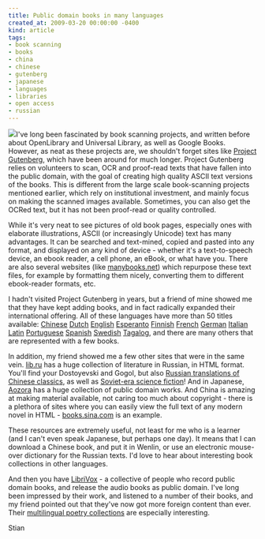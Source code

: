 ```yaml
---
title: Public domain books in many languages
created_at: 2009-03-20 00:00:00 -0400
kind: article
tags:
- book scanning
- books
- china
- chinese
- gutenberg
- japanese
- languages
- libraries
- open access
- russian
---
```


![](http://www.gutenberg.org/pics/pg-logo-002.png)I've long been
fascinated by book scanning projects, and written before about
OpenLibrary and Universal Library, as well as Google Books. However, as
neat as these projects are, we shouldn't forget sites like [Project
Gutenberg](http://www.gutenberg.org/), which have been around for much
longer. Project Gutenberg relies on volunteers to scan, OCR and
proof-read texts that have fallen into the public domain, with the goal
of creating high quality ASCII text versions of the books. This is
different from the large scale book-scanning projects mentioned earlier,
which rely on institutional investment, and mainly focus on making the
scanned images available. Sometimes, you can also get the OCRed text,
but it has not been proof-read or quality controlled.

While it's very neat to see pictures of old book pages, especially ones
with elaborate illustrations, ASCII (or increasingly Unicode) text has
many advantages. It can be searched and text-mined, copied and pasted
into any format, and displayed on any kind of device - whether it's a
text-to-speech device, an ebook reader, a cell phone, an eBook, or what
have you. There are also several websites (like
[manybooks.net](http://manybooks.net/)) which repurpose these text
files, for example by formatting them nicely, converting them to
different ebook-reader formats, etc.

I hadn't visited Project Gutenberg in years, but a friend of mine showed
me that they have kept adding books, and in fact radically expanded
their international offering. All of these languages have more than 50
titles available:
[Chinese](http://www.gutenberg.org/browse/languages/zh "Chinese (399)")
[Dutch](http://www.gutenberg.org/browse/languages/nl "Dutch (408)")
[English](http://www.gutenberg.org/browse/languages/en "English (23840)")
[Esperanto](http://www.gutenberg.org/browse/languages/eo "Esperanto (56)")
[Finnish](http://www.gutenberg.org/browse/languages/fi "Finnish (493)")
[French](http://www.gutenberg.org/browse/languages/fr "French (1389)")
[German](http://www.gutenberg.org/browse/languages/de "German (572)")
[Italian](http://www.gutenberg.org/browse/languages/it "Italian (184)")
[Latin](http://www.gutenberg.org/browse/languages/la "Latin (63)")
[Portuguese](http://www.gutenberg.org/browse/languages/pt "Portuguese (311)")
[Spanish](http://www.gutenberg.org/browse/languages/es "Spanish (227)")
[Swedish](http://www.gutenberg.org/browse/languages/sv "Swedish (51)")
[Tagalog](http://www.gutenberg.org/browse/languages/tl "Tagalog (54)"),
and there are many others that are represented with a few books.

In addition, my friend showed me a few other sites that were in the same
vein. [lib.ru](http://lib.ru) has a huge collection of literature in
Russian, in HTML format. You'll find your Dostoyevski and Gogol, but
also [Russian translations of Chinese classics](http://lib.ru/POECHIN/),
as well as [Soviet-era science fiction](http://lib.ru/RUFANT/)! And in
Japanese, [Aozora](http://www.aozora.gr.jp/) has a huge collection of
public domain works. And China is amazing at making material available,
not caring too much about copyright - there is a plethora of sites where
you can easily view the full text of any modern novel in HTML -
[books.sina.com](http://books.sina.com/) is an example.

These resources are extremely useful, not least for me who is a learner
(and I can't even speak Japanese, but perhaps one day). It means that I
can download a Chinese book, and put it in Wenlin, or use an electronic
mouse-over dictionary for the Russian texts. I'd love to hear about
interesting book collections in other languages.

And then you have [LibriVox](http://librivox.org/) - a collective of
people who record public domain books, and release the audio books as
public domain. I've long been impressed by their work, and listened to a
number of their books, and my friend pointed out that they've now got
more foreign content than ever. Their [multilingual poetry
collections](http://librivox.org/multilingual-poetry-collection-001/)
are especially interesting.

Stian
